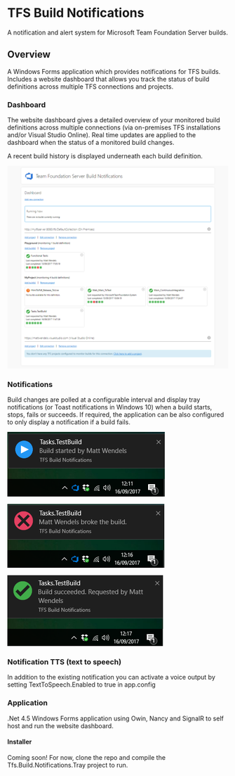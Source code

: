 # TFS Build Notifications
A notification and alert system for Microsoft Team Foundation Server builds.

## Overview

A Windows Forms application which provides notifications for TFS builds. Includes a website dashboard that allows you track the status of build definitions across multiple TFS connections and projects.

### Dashboard

The website dashboard gives a detailed overview of your monitored build definitions across multiple connections (via on-premises TFS installations and/or Visual Studio Online). Real time updates are applied to the dashboard when the status of a monitored build changes.

A recent build history is displayed underneath each build definition.

![Website dashboard](/docs/images/dashboard-example.png)

### Notifications

Build changes are polled at a configurable interval and display tray notifications (or Toast notifications in Windows 10) when a build starts, stops, fails or succeeds. If required, the application can be also configured to only display a notification if a build fails.

![Build started](/docs/images/build-started.png)

![Build failed](/docs/images/build-failed.png)

![Build succeeded](/docs/images/build-passed.png)

### Notification TTS (text to speech)

In addition to the existing notification you can activate a voice output by setting TextToSpeech.Enabled to true in app.config

### Application

.Net 4.5 Windows Forms application using Owin, Nancy and SignalR to self host and run the website dashboard.

#### Installer

Coming soon! For now, clone the repo and compile the Tfs.Build.Notifications.Tray project to run.

